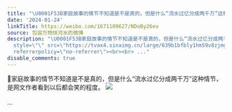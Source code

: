 ```yaml
---
title: "\U0001F53B家庭故事的情节不知道是不是真的，但是什么“流水过亿分成两千万”这种情节，是网文作者看到以后都会笑的程度。 [图片]"
date: '2024-01-24'
linkTitle: https://weibo.com/1671109627/NDoBy26ev
source: 包容万物恒河水的微博
description: "\U0001F53B家庭故事的情节不知道是不是真的，但是什么“流水过亿分成两千万”这种情节，是网文作者看到以后都会笑的程度。 <img
  style=\"\" src=\"https://tvax4.sinaimg.cn/large/639b1bfbly1hm59v8zjmgj20g20bhjt1.jpg\"
  referrerpolicy=\"no-referrer\"><br><br> ..."
disable_comments: true
---
```

🔻家庭故事的情节不知道是不是真的，但是什么“流水过亿分成两千万”这种情节，是网文作者看到以后都会笑的程度。 <img style="" src="https://tvax4.sinaimg.cn/large/639b1bfbly1hm59v8zjmgj20g20bhjt1.jpg" referrerpolicy="no-referrer"><br><br> ...